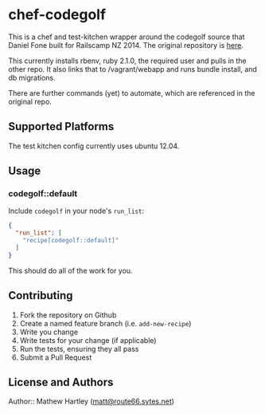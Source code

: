 # chef-codegolf

This is a chef and test-kitchen wrapper around the codegolf source that Daniel Fone built for Railscamp NZ 2014. The original repository is [here](https://github.com/danielfone/railscamp-codegolf).

This currently installs rbenv, ruby 2.1.0, the required user and pulls in the other repo. It also links that to /vagrant/webapp and runs bundle install, and db migrations.

There are further commands (yet) to automate, which are referenced in the original repo.

## Supported Platforms

The test kitchen config currently uses ubuntu 12.04.

## Usage

### codegolf::default

Include `codegolf` in your node's `run_list`:

```json
{
  "run_list": [
    "recipe[codegolf::default]"
  ]
}
```

This should do all of the work for you.

## Contributing

1. Fork the repository on Github
2. Create a named feature branch (i.e. `add-new-recipe`)
3. Write you change
4. Write tests for your change (if applicable)
5. Run the tests, ensuring they all pass
6. Submit a Pull Request

## License and Authors

Author:: Mathew Hartley (<matt@route66.sytes.net>)
